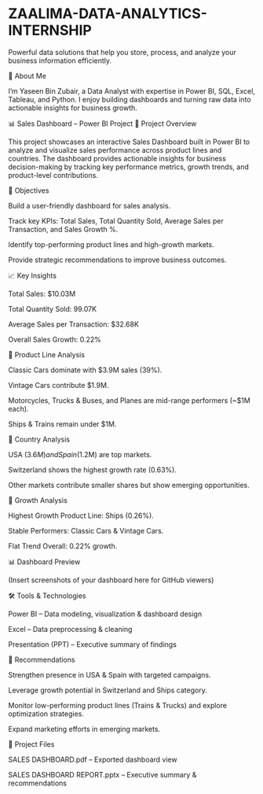 # ZAALIMA-DATA-ANALYTICS-INTERNSHIP
Powerful data solutions that help you store, process, and analyze your business information efficiently.


🙌 About Me

I’m Yaseen Bin Zubair, a Data Analyst with expertise in Power BI, SQL, Excel, Tableau, and Python. I enjoy building dashboards and turning raw data into actionable insights for business growth.

📊 Sales Dashboard – Power BI Project
📌 Project Overview

This project showcases an interactive Sales Dashboard built in Power BI to analyze and visualize sales performance across product lines and countries. The dashboard provides actionable insights for business decision-making by tracking key performance metrics, growth trends, and product-level contributions.

🎯 Objectives

Build a user-friendly dashboard for sales analysis.

Track key KPIs: Total Sales, Total Quantity Sold, Average Sales per Transaction, and Sales Growth %.

Identify top-performing product lines and high-growth markets.

Provide strategic recommendations to improve business outcomes.

📈 Key Insights

Total Sales: $10.03M

Total Quantity Sold: 99.07K

Average Sales per Transaction: $32.68K

Overall Sales Growth: 0.22%

🔹 Product Line Analysis

Classic Cars dominate with $3.9M sales (39%).

Vintage Cars contribute $1.9M.

Motorcycles, Trucks & Buses, and Planes are mid-range performers (~$1M each).

Ships & Trains remain under $1M.

🔹 Country Analysis

USA ($3.6M) and Spain ($1.2M) are top markets.

Switzerland shows the highest growth rate (0.63%).

Other markets contribute smaller shares but show emerging opportunities.

🔹 Growth Analysis

Highest Growth Product Line: Ships (0.26%).

Stable Performers: Classic Cars & Vintage Cars.

Flat Trend Overall: 0.22% growth.

📊 Dashboard Preview

(Insert screenshots of your dashboard here for GitHub viewers)

🛠️ Tools & Technologies

Power BI – Data modeling, visualization & dashboard design

Excel – Data preprocessing & cleaning

Presentation (PPT) – Executive summary of findings

🚀 Recommendations

Strengthen presence in USA & Spain with targeted campaigns.

Leverage growth potential in Switzerland and Ships category.

Monitor low-performing product lines (Trains & Trucks) and explore optimization strategies.

Expand marketing efforts in emerging markets.

📂 Project Files

SALES DASHBOARD.pdf – Exported dashboard view

SALES DASHBOARD REPORT.pptx – Executive summary & recommendations
